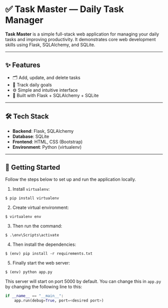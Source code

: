 # ✅ Task Master — Daily Task Manager

**Task Master** is a simple full-stack web application for managing your daily tasks and improving productivity. It demonstrates core web development skills using Flask, SQLAlchemy, and SQLite.

---

## ✨ Features

- 🗂️ Add, update, and delete tasks
- 📅 Track daily goals
- ⚙️ Simple and intuitive interface
- 💾 Built with Flask + SQLAlchemy + SQLite

---

## 🛠 Tech Stack

- **Backend**: Flask, SQLAlchemy
- **Database**: SQLite
- **Frontend**: HTML, CSS (Bootstrap)
- **Environment**: Python (virtualenv)

---

## 🚀 Getting Started

Follow the steps below to set up and run the application locally.

1. Install `virtualenv`:
```
$ pip install virtualenv
```

2. Create virtual environment:
```
$ virtualenv env
```

3. Then run the command:
```
$ .\env\Scripts\activate
```

4. Then install the dependencies:
```
$ (env) pip install -r requirements.txt
```

5. Finally start the web server:
```
$ (env) python app.py
```

This server will start on port 5000 by default. You can change this in `app.py` by changing the following line to this:

```python
if __name__ == "__main__":
    app.run(debug=True, port=<desired port>)
```
